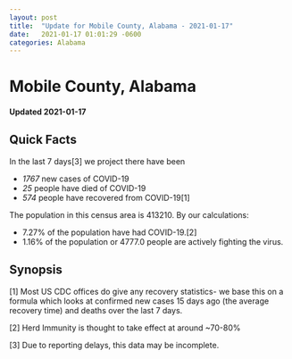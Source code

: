 ```yaml
---
layout: post
title:  "Update for Mobile County, Alabama - 2021-01-17"
date:   2021-01-17 01:01:29 -0600
categories: Alabama
---
```


# Mobile County, Alabama
#### Updated 2021-01-17

## Quick Facts

In the last 7 days[3] we project there have been
- *1767* new cases of COVID-19
- *25* people have died of COVID-19
- *574* people have recovered from COVID-19[1]

The population in this census area is 413210. By our calculations:
- 7.27% of the population have had COVID-19.[2]
- 1.16% of the population or 4777.0 people are actively fighting the virus.

## Synopsis




[1] Most US CDC offices do give any recovery statistics- we base this on a formula which looks at confirmed new cases
15 days ago (the average recovery time) and deaths over the last 7 days.

[2] Herd Immunity is thought to take effect at around ~70-80%

[3] Due to reporting delays, this data may be incomplete.
 
    